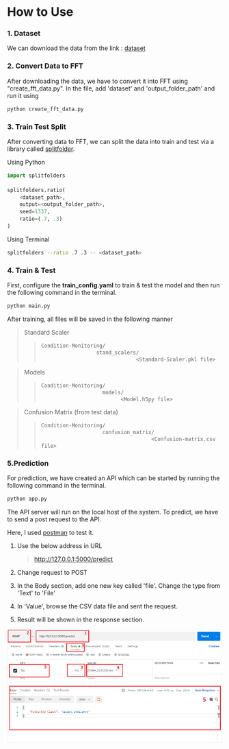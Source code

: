 # How to Use
### 1. Dataset
We can download the data from the link : [dataset](http://www02.smt.ufrj.br/~offshore/mfs/page_01.html#SEC2)

### 2. Convert Data to FFT
After downloading the data, we have to convert it into FFT using "create_fft_data.py".
In the file, add 'dataset' and 'output_folder_path' and run it using
```bash
python create_fft_data.py
```

### 3. Train Test Split
After converting data to FFT, we can split the data into train and test via a library called [splitfolder](https://pypi.org/project/split-folders/).

Using Python
```python
import splitfolders

splitfolders.ratio(
    <dataset_path>, 
    output=<output_folder_path>,
    seed=1337, 
    ratio=(.7, .3)
)
```
Using Terminal
```bash
splitfolders --ratio .7 .3 -- <dataset_path>
```
### 4. Train & Test
First, configure the **train_config.yaml** to train & test the model and then run the following command in the terminal.
```bash
python main.py
```
After training, all files will be saved in the following manner
> Standard Scaler
>>     Condition-Monitoring/
>>                       stand_scalers/
>>                                    <Standard-Scaler.pkl file>
           
> Models          
>>     Condition-Monitoring/
>>                         models/
>>                               <Model.h5py file>

> Confusion Matrix (from test data)
>>     Condition-Monitoring/
>>                         confusion_matrix/
>>                                         <Confusion-matrix.csv file>



### 5.Prediction
For prediction, we have created an API which can be started by running the following command in the terminal.
```bash
python app.py
```
The API server will run on the local host of the system. To predict, we have to send a post request to the API.

Here, I used [postman](https://www.postman.com/) to test it.

1. Use the below address in URL
    > http://127.0.0.1:5000/predict

2. Change request to POST
3. In the Body section, add one new key called 'file'. Change the type from 'Text' to 'File'
4. In 'Value', browse the CSV data file and sent the request.
5. Result will be shown in the response section.

 ![Postman](/images/api.png)